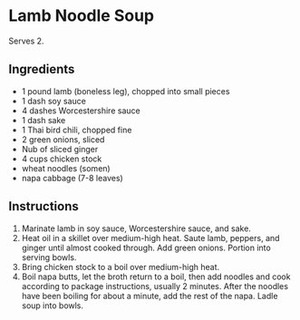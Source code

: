 # Lamb Noodle Soup

Serves 2.

## Ingredients

- 1 pound lamb (boneless leg), chopped into small pieces
- 1 dash soy sauce
- 4 dashes Worcestershire sauce
- 1 dash sake
- 1 Thai bird chili, chopped fine
- 2 green onions, sliced
- Nub of sliced ginger
- 4 cups chicken stock
- wheat noodles (somen)
- napa cabbage (7-8 leaves)

## Instructions

1. Marinate lamb in soy sauce, Worcestershire sauce, and sake.
2. Heat oil in a skillet over medium-high heat. Saute lamb, peppers, and ginger until almost cooked through. Add green onions. Portion into serving bowls.
3. Bring chicken stock to a boil over medium-high heat.
4. Boil napa butts, let the broth return to a boil, then add noodles and cook according to package instructions, usually 2 minutes. After the noodles have been boiling for about a minute, add the rest of the napa. Ladle soup into bowls.
